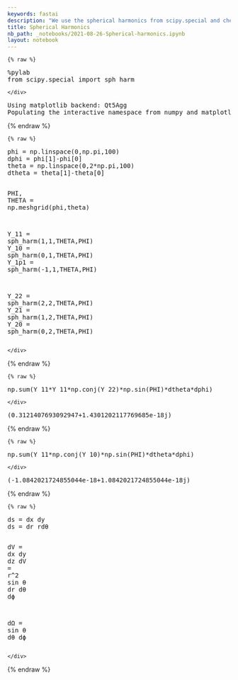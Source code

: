 ```yaml
---
keywords: fastai
description: "We use the spherical harmonics from scipy.special and checked how to calculate integrals as a discrete sum (in multi-dimension and in non-cartesian coordinates)."
title: Spherical Harmonics
nb_path: _notebooks/2021-08-26-Spherical-harmonics.ipynb
layout: notebook
---
```


<!--
#################################################
### THIS FILE WAS AUTOGENERATED! DO NOT EDIT! ###
#################################################
# file to edit: _notebooks/2021-08-26-Spherical-harmonics.ipynb
-->

<div class="container" id="notebook-container">
        
    {% raw %}
    
<div class="cell border-box-sizing code_cell rendered">
<div class="input">

<div class="inner_cell">
    <div class="input_area">
<div class=" highlight hl-ipython3"><pre><span></span><span class="o">%</span><span class="k">pylab</span>
<span class="kn">from</span> <span class="nn">scipy.special</span> <span class="kn">import</span> <span class="n">sph_harm</span>
</pre></div>

    </div>
</div>
</div>

<div class="output_wrapper">
<div class="output">

<div class="output_area">

<div class="output_subarea output_stream output_stdout output_text">
<pre>Using matplotlib backend: Qt5Agg
Populating the interactive namespace from numpy and matplotlib
</pre>
</div>
</div>

</div>
</div>

</div>
    {% endraw %}

    {% raw %}
    
<div class="cell border-box-sizing code_cell rendered">
<div class="input">

<div class="inner_cell">
    <div class="input_area">
<div class=" highlight hl-ipython3"><pre><span></span><span class="n">phi</span> <span class="o">=</span> <span class="n">np</span><span class="o">.</span><span class="n">linspace</span><span class="p">(</span><span class="mi">0</span><span class="p">,</span><span class="n">np</span><span class="o">.</span><span class="n">pi</span><span class="p">,</span><span class="mi">100</span><span class="p">)</span>
<span class="n">dphi</span> <span class="o">=</span> <span class="n">phi</span><span class="p">[</span><span class="mi">1</span><span class="p">]</span><span class="o">-</span><span class="n">phi</span><span class="p">[</span><span class="mi">0</span><span class="p">]</span>
<span class="n">theta</span> <span class="o">=</span> <span class="n">np</span><span class="o">.</span><span class="n">linspace</span><span class="p">(</span><span class="mi">0</span><span class="p">,</span><span class="mi">2</span><span class="o">*</span><span class="n">np</span><span class="o">.</span><span class="n">pi</span><span class="p">,</span><span class="mi">100</span><span class="p">)</span>
<span class="n">dtheta</span> <span class="o">=</span> <span class="n">theta</span><span class="p">[</span><span class="mi">1</span><span class="p">]</span><span class="o">-</span><span class="n">theta</span><span class="p">[</span><span class="mi">0</span><span class="p">]</span>

<span class="n">PHI</span><span class="p">,</span> <span class="n">THETA</span> <span class="o">=</span> <span class="n">np</span><span class="o">.</span><span class="n">meshgrid</span><span class="p">(</span><span class="n">phi</span><span class="p">,</span><span class="n">theta</span><span class="p">)</span>

<span class="n">Y_11</span> <span class="o">=</span> <span class="n">sph_harm</span><span class="p">(</span><span class="mi">1</span><span class="p">,</span><span class="mi">1</span><span class="p">,</span><span class="n">THETA</span><span class="p">,</span><span class="n">PHI</span><span class="p">)</span>
<span class="n">Y_10</span> <span class="o">=</span> <span class="n">sph_harm</span><span class="p">(</span><span class="mi">0</span><span class="p">,</span><span class="mi">1</span><span class="p">,</span><span class="n">THETA</span><span class="p">,</span><span class="n">PHI</span><span class="p">)</span>
<span class="n">Y_1p1</span> <span class="o">=</span> <span class="n">sph_harm</span><span class="p">(</span><span class="o">-</span><span class="mi">1</span><span class="p">,</span><span class="mi">1</span><span class="p">,</span><span class="n">THETA</span><span class="p">,</span><span class="n">PHI</span><span class="p">)</span>


<span class="n">Y_22</span> <span class="o">=</span> <span class="n">sph_harm</span><span class="p">(</span><span class="mi">2</span><span class="p">,</span><span class="mi">2</span><span class="p">,</span><span class="n">THETA</span><span class="p">,</span><span class="n">PHI</span><span class="p">)</span> 
<span class="n">Y_21</span> <span class="o">=</span> <span class="n">sph_harm</span><span class="p">(</span><span class="mi">1</span><span class="p">,</span><span class="mi">2</span><span class="p">,</span><span class="n">THETA</span><span class="p">,</span><span class="n">PHI</span><span class="p">)</span> 
<span class="n">Y_20</span> <span class="o">=</span> <span class="n">sph_harm</span><span class="p">(</span><span class="mi">0</span><span class="p">,</span><span class="mi">2</span><span class="p">,</span><span class="n">THETA</span><span class="p">,</span><span class="n">PHI</span><span class="p">)</span> 
</pre></div>

    </div>
</div>
</div>

</div>
    {% endraw %}

    {% raw %}
    
<div class="cell border-box-sizing code_cell rendered">
<div class="input">

<div class="inner_cell">
    <div class="input_area">
<div class=" highlight hl-ipython3"><pre><span></span><span class="n">np</span><span class="o">.</span><span class="n">sum</span><span class="p">(</span><span class="n">Y_11</span><span class="o">*</span><span class="n">Y_11</span><span class="o">*</span><span class="n">np</span><span class="o">.</span><span class="n">conj</span><span class="p">(</span><span class="n">Y_22</span><span class="p">)</span><span class="o">*</span><span class="n">np</span><span class="o">.</span><span class="n">sin</span><span class="p">(</span><span class="n">PHI</span><span class="p">)</span><span class="o">*</span><span class="n">dtheta</span><span class="o">*</span><span class="n">dphi</span><span class="p">)</span>
</pre></div>

    </div>
</div>
</div>

<div class="output_wrapper">
<div class="output">

<div class="output_area">



<div class="output_text output_subarea output_execute_result">
<pre>(0.3121407693092947+1.4301202117769685e-18j)</pre>
</div>

</div>

</div>
</div>

</div>
    {% endraw %}

    {% raw %}
    
<div class="cell border-box-sizing code_cell rendered">
<div class="input">

<div class="inner_cell">
    <div class="input_area">
<div class=" highlight hl-ipython3"><pre><span></span><span class="n">np</span><span class="o">.</span><span class="n">sum</span><span class="p">(</span><span class="n">Y_11</span><span class="o">*</span><span class="n">np</span><span class="o">.</span><span class="n">conj</span><span class="p">(</span><span class="n">Y_10</span><span class="p">)</span><span class="o">*</span><span class="n">np</span><span class="o">.</span><span class="n">sin</span><span class="p">(</span><span class="n">PHI</span><span class="p">)</span><span class="o">*</span><span class="n">dtheta</span><span class="o">*</span><span class="n">dphi</span><span class="p">)</span>
</pre></div>

    </div>
</div>
</div>

<div class="output_wrapper">
<div class="output">

<div class="output_area">



<div class="output_text output_subarea output_execute_result">
<pre>(-1.0842021724855044e-18+1.0842021724855044e-18j)</pre>
</div>

</div>

</div>
</div>

</div>
    {% endraw %}

    {% raw %}
    
<div class="cell border-box-sizing code_cell rendered">
<div class="input">

<div class="inner_cell">
    <div class="input_area">
<div class=" highlight hl-ipython3"><pre><span></span><span class="n">ds</span> <span class="o">=</span> <span class="n">dx</span> <span class="n">dy</span>
<span class="n">ds</span> <span class="o">=</span> <span class="n">dr</span> <span class="n">rdθ</span>


<span class="n">dV</span> <span class="o">=</span> <span class="n">dx</span> <span class="n">dy</span> <span class="n">dz</span>
<span class="n">dV</span> <span class="o">=</span> <span class="n">r</span><span class="o">^</span><span class="mi">2</span> <span class="n">sin</span> <span class="n">θ</span> <span class="n">dr</span> <span class="n">dθ</span> <span class="n">dϕ</span>

<span class="n">dΩ</span> <span class="o">=</span> <span class="n">sin</span> <span class="n">θ</span> <span class="n">dθ</span> <span class="n">dϕ</span>
</pre></div>

    </div>
</div>
</div>

</div>
    {% endraw %}

</div>
 

